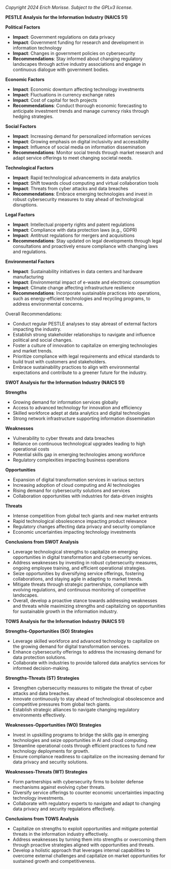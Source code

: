 *Copyright 2024 Erich Morisse.  Subject to the GPLv3 license.*


**PESTLE Analysis for the Information Industry (NAICS 51)**

**Political Factors**
- **Impact**: Government regulations on data privacy
- **Impact**: Government funding for research and development in information technology
- **Impact**: Changes in government policies on cybersecurity
- **Recommendations**: Stay informed about changing regulatory landscapes through active industry associations and engage in continuous dialogue with government bodies.

**Economic Factors**
- **Impact**: Economic downturn affecting technology investments
- **Impact**: Fluctuations in currency exchange rates
- **Impact**: Cost of capital for tech projects
- **Recommendations**: Conduct thorough economic forecasting to anticipate investment trends and manage currency risks through hedging strategies.

**Social Factors**
- **Impact**: Increasing demand for personalized information services
- **Impact**: Growing emphasis on digital inclusivity and accessibility
- **Impact**: Influence of social media on information dissemination
- **Recommendations**: Monitor social trends through market research and adapt service offerings to meet changing societal needs.

**Technological Factors**
- **Impact**: Rapid technological advancements in data analytics
- **Impact**: Shift towards cloud computing and virtual collaboration tools
- **Impact**: Threats from cyber attacks and data breaches
- **Recommendations**: Embrace emerging technologies and invest in robust cybersecurity measures to stay ahead of technological disruptions.

**Legal Factors**
- **Impact**: Intellectual property rights and patent regulations
- **Impact**: Compliance with data protection laws (e.g., GDPR)
- **Impact**: Antitrust regulations for mergers and acquisitions
- **Recommendations**: Stay updated on legal developments through legal consultations and proactively ensure compliance with changing laws and regulations.

**Environmental Factors**
- **Impact**: Sustainability initiatives in data centers and hardware manufacturing
- **Impact**: Environmental impact of e-waste and electronic consumption
- **Impact**: Climate change affecting infrastructure resilience
- **Recommendations**: Incorporate sustainable practices into operations, such as energy-efficient technologies and recycling programs, to address environmental concerns.

Overall Recommendations: 
- Conduct regular PESTLE analyses to stay abreast of external factors impacting the industry.
- Establish strong stakeholder relationships to navigate and influence political and social changes.
- Foster a culture of innovation to capitalize on emerging technologies and market trends.
- Prioritize compliance with legal requirements and ethical standards to build trust with customers and stakeholders.
- Embrace sustainability practices to align with environmental expectations and contribute to a greener future for the industry.

**SWOT Analysis for the Information Industry (NAICS 51)**

**Strengths**
- Growing demand for information services globally
- Access to advanced technology for innovation and efficiency
- Skilled workforce adept at data analytics and digital technologies
- Strong network infrastructure supporting information dissemination

**Weaknesses**
- Vulnerability to cyber threats and data breaches
- Reliance on continuous technological upgrades leading to high operational costs
- Potential skills gap in emerging technologies among workforce
- Regulatory complexities impacting business operations

**Opportunities**
- Expansion of digital transformation services in various sectors
- Increasing adoption of cloud computing and AI technologies
- Rising demand for cybersecurity solutions and services
- Collaboration opportunities with industries for data-driven insights

**Threats**
- Intense competition from global tech giants and new market entrants
- Rapid technological obsolescence impacting product relevance
- Regulatory changes affecting data privacy and security compliance
- Economic uncertainties impacting technology investments

**Conclusions from SWOT Analysis**
- Leverage technological strengths to capitalize on emerging opportunities in digital transformation and cybersecurity services.
- Address weaknesses by investing in robust cybersecurity measures, ongoing employee training, and efficient operational strategies.
- Seize opportunities by diversifying service offerings, fostering collaborations, and staying agile in adapting to market trends.
- Mitigate threats through strategic partnerships, compliance with evolving regulations, and continuous monitoring of competitive landscapes.
- Overall, develop a proactive stance towards addressing weaknesses and threats while maximizing strengths and capitalizing on opportunities for sustainable growth in the information industry.

**TOWS Analysis for the Information Industry (NAICS 51)**

**Strengths-Opportunities (SO) Strategies**
- Leverage skilled workforce and advanced technology to capitalize on the growing demand for digital transformation services.
- Enhance cybersecurity offerings to address the increasing demand for data protection solutions.
- Collaborate with industries to provide tailored data analytics services for informed decision-making.

**Strengths-Threats (ST) Strategies**
- Strengthen cybersecurity measures to mitigate the threat of cyber attacks and data breaches.
- Innovate continuously to stay ahead of technological obsolescence and competitive pressures from global tech giants.
- Establish strategic alliances to navigate changing regulatory environments effectively.

**Weaknesses-Opportunities (WO) Strategies**
- Invest in upskilling programs to bridge the skills gap in emerging technologies and seize opportunities in AI and cloud computing.
- Streamline operational costs through efficient practices to fund new technology deployments for growth.
- Ensure compliance readiness to capitalize on the increasing demand for data privacy and security solutions.

**Weaknesses-Threats (WT) Strategies**
- Form partnerships with cybersecurity firms to bolster defense mechanisms against evolving cyber threats.
- Diversify service offerings to counter economic uncertainties impacting technology investments.
- Collaborate with regulatory experts to navigate and adapt to changing data privacy and security regulations effectively.

**Conclusions from TOWS Analysis**
- Capitalize on strengths to exploit opportunities and mitigate potential threats in the information industry effectively.
- Address weaknesses by turning them into strengths or overcoming them through proactive strategies aligned with opportunities and threats.
- Develop a holistic approach that leverages internal capabilities to overcome external challenges and capitalize on market opportunities for sustained growth and competitiveness.

